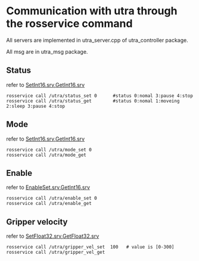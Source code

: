 # Communication with utra through the rosservice command
All servers are implemented in utra_server.cpp of utra_controller package.

All msg are in utra_msg package.


## Status
refer to [SetInt16.srv](../utra_msg/srv/SetInt16.srv),[GetInt16.srv](../utra_msg/srv/GetInt16.srv)

```
rosservice call /utra/status_set 0      #status 0:nomal 3:pause 4:stop
rosservice call /utra/status_get        #status 0:nomal 1:moveing 2:sleep 3:pause 4:stop
```

## Mode 
refer to [SetInt16.srv](../utra_msg/srv/SetInt16.srv),[GetInt16.srv](../utra_msg/srv/GetInt16.srv)

```
rosservice call /utra/mode_set 0 
rosservice call /utra/mode_get  
```

## Enable 
refer to [EnableSet.srv](../utra_msg/srv/EnableSet.srv),[GetInt16.srv](../utra_msg/srv/GetInt16.srv)

```
rosservice call /utra/enable_set 0 
rosservice call /utra/enable_get  
```

## Gripper velocity 
refer to [SetFloat32.srv](../utra_msg/srv/SetFloat32.srv),[GetFloat32.srv](../utra_msg/srv/GetFloat32.srv)

```
rosservice call /utra/gripper_vel_set  100   # value is [0-300]
rosservice call /utra/gripper_vel_get  
```